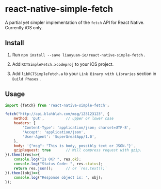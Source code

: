 # react-native-simple-fetch
A partial yet simpler implementation of the `fetch` API for React Native. Currently iOS only.

## Install

1. Run `npm install --save liaoyuan-io/react-native-simple-fetch` .

2. Add `RCTSimpleFetch.xcodeproj` to your iOS project.

3. Add `libRCTSimpleFetch.a` to your `Link Binary with Libraries` section in `Build Phases` .

## Usage

```javascript
import {fetch} from 'react-native-simple-fetch';

fetch("http://api.blahblah.com/msg/123123123", {
    method: 'put',          // upper or lower case
    headers: {
        'Content-Type': 'application/json; charset=UTF-8',
        'Accept': 'application/json',
        'User-Agent': 'SuperGreatApp/1.0',
    },
    body: '{"msg": "This is body, possibly text or JSON."}',
    gzipRequest: true       // Will compress request with gzip.
}).then((res)=>{
    console.log("Is OK? ", res.ok);
    console.log("Status Code: ", res.status);
    return res.json();      // or `res.text();`
}).then((obj)=>{
    console.log("Response object is: ", obj);
});
```
